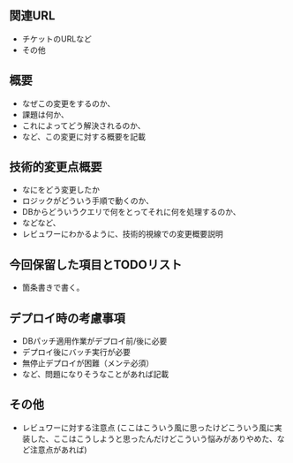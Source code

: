 ## 関連URL

- チケットのURLなど
- その他

## 概要

- なぜこの変更をするのか、
- 課題は何か、
- これによってどう解決されるのか、
- など、この変更に対する概要を記載

## 技術的変更点概要

- なにをどう変更したか
- ロジックがどういう手順で動くのか、
- DBからどういうクエリで何をとってそれに何を処理するのか、
- などなど、
- レビュワーにわかるように、技術的視線での変更概要説明

## 今回保留した項目とTODOリスト

- 箇条書きで書く。

## デプロイ時の考慮事項

- DBパッチ適用作業がデプロイ前/後に必要
- デプロイ後にバッチ実行が必要
- 無停止デプロイが困難（メンテ必須）
- など、問題になりそうなことがあれば記載

## その他

- レビュワーに対する注意点 (ここはこういう風に思ったけどこういう風に実装した、ここはこうしようと思ったんだけどこういう悩みがありやめた、など注意点があれば)

